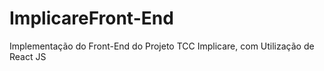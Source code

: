 # ImplicareFront-End
Implementação do Front-End do Projeto TCC Implicare, com Utilização de React JS
